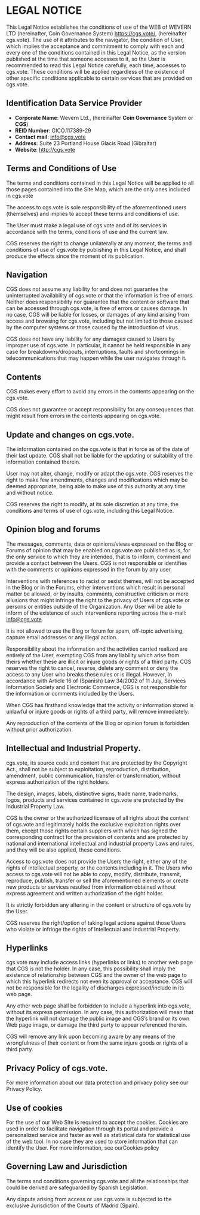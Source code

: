 # LEGAL NOTICE

This Legal Notice establishes the conditions of use of the WEB of WEVERN LTD (hereinafter, Coin Governance System)
https://cgs.vote/, (hereinafter cgs.vote). The use of it attributes to
the navigator, the condition of User, which implies the acceptance and commitment
to comply with each and every one of the conditions contained in this Legal Notice,
as the version published at the time that someone accesses to it, so the User is
recommended to read this Legal Notice carefully, each time, accesses to
cgs.vote. These conditions will be applied regardless of the existence of
other specific conditions applicable to certain services that are provided on
cgs.vote.

## Identification Data Service Provider

* **Corporate Name**: Wevern Ltd., (hereinafter **Coin Governance** System or **CGS**)
* **REID Number**: GICO.117389-29
* **Contact mail**: info@cgs.vote
* **Address**: Suite 23 Portland House Glacis Road (Gibraltar)
* **Website**: http://cgs.vote

## Terms and Conditions of Use
The terms and conditions contained in this Legal Notice will be applied to all those
pages contained into the Site Map, which are the only ones included in
cgs.vote

The access to cgs.vote is sole responsibility of the aforementioned users
(themselves) and implies to accept these terms and conditions of use.

The User must make a legal use of cgs.vote and of its services in accordance
with the terms, conditions of use and the current law.

CGS reserves the right to change unilaterally at any moment, the terms
and conditions of use of cgs.vote by publishing in this Legal Notice, and shall
produce the effects since the moment of its publication.

## Navigation

CGS does not assume any liability for and does not guarantee the
uninterrupted availability of cgs.vote or that the information is free of errors.
Neither does responsibility nor guarantee that the content or software that can be
accessed through cgs.vote, is free of errors or causes damage. In no case,
CGS will be liable for losses, or damages of any kind arising from access
and browsing for cgs.vote, including but not limited to those caused by the
computer systems or those caused by the introduction of virus.

CGS does not have any liability for any damages caused to Users by
improper use of cgs.vote. In particular, it cannot be held responsible in any
case for breakdowns/dropouts, interruptions, faults and shortcomings in
telecommunications that may happen while the user navigates through it.

## Contents

CGS makes every effort to avoid any errors in the contents appearing on
the cgs.vote.

CGS does not guarantee or accept responsibility for any consequences that
might result from errors in the contents appearing on cgs.vote.

## Update and changes on cgs.vote.

The information contained on the cgs.vote is that in force as of the date of
their last update. CGS shall not be liable for the updating or suitability of
the information contained therein.

User may not alter, change, modify or adapt the cgs.vote. CGS
reserves the right to make few amendments, changes and modifications which may
be deemed appropriate, being able to make use of this authority at any time and
without notice.

CGS reserves the right to modify, at its sole discretion at any time, the
conditions and terms of use of cgs.vote, including this Legal Notice.

## Opinion blog and forums

The messages, comments, data or opinions/views expressed on the Blog or Forums
of opinion that may be enabled on cgs.vote are published as is, for the only
service to which they are intended, that is to inform, comment and provide a
contact between the Users. CGS is not responsible or identifies with the
comments or opinions expressed in the forum by any user.

Interventions with references to racist or sexist themes, will not be accepted in the
Blog or in the Forums, either interventions which result in personal matter be
allowed, or by insults, comments, constructive criticism or mere allusions that
might infringe the right to the privacy of Users of cgs.vote or persons or
entities outside of the Organization. Any User will be able to inform of the existence
of such interventions reporting across the e-mail: info@cgs.vote.

It is not allowed to use the Blog or forum for spam, off-topic advertising, capture
email addresses or any illegal action.

Responsibility about the information and the activities carried realized are entirely
of the User, exempting CGS from any liability which arise from theirs
whether these are illicit or injure goods or rights of a third party. CGS
reserves the right to cancel, reverse, delete any comment or deny the access to
any User who breaks these rules or is illegal. However, in accordance with Article
16 of (Spanish) Law 34/2002 of 11 July, Services Information Society and Electronic
Commerce, CGS is not responsible for the information or comments
included by the Users.

When CGS has firsthand knowledge that the activity or information stored
is unlawful or injure goods or rights of a third party, will remove immediately.

Any reproduction of the contents of the Blog or opinion forum is forbidden without
prior authorization.

## Intellectual and Industrial Property.

cgs.vote, its source code and content that are protected by the Copyright
Act., shall not be subject to exploitation, reproduction, distribution, amendment,
public communication, transfer or transformation, without express authorization of
the right holders.

The design, images, labels, distinctive signs, trade name, trademarks, logos,
products and services contained in cgs.vote are protected by the Industrial
Property Law.

CGS is the owner or the authorized licensee of all rights about the content
of cgs.vote and legitimately holds the exclusive exploitation rights over
them, except those rights certain suppliers with which has signed the corresponding
contract for the provision of contents and are protected by national and
international intellectual and industrial property Laws and rules, and they will be
also applied, these conditions.

Access to cgs.vote does not provide the Users the right, either any of the
rights of intellectual property, or the contents including in it. The Users who access
to cgs.vote will not be able to copy, modify, distribute, transmit, reproduce,
publish, transfer or sell the aforementioned elements or create new products or
services resulted from information obtained without express agreement and written
authorization of the right holder.

It is strictly forbidden any altering in the content or structure of cgs.vote by
the User.

CGS reserves the right/option of taking legal actions against those Users
who violate or infringe the rights of Intellectual and Industrial Property.

## Hyperlinks

cgs.vote may include access links (hyperlinks or links) to another web page
that CGS is not the holder. In any case, this possibility shall imply the
existence of relationship between CGS and the owner of the web page to
which this hyperlink redirects not even its approval or acceptance. CGS
will not be responsible for the legality of discharges expressed/include in its web
page.

Any other web page shall be forbidden to include a hyperlink into cgs.vote,
without its express permission. In any case, this authorization will mean that the
hyperlink will not damage the public image and CGS’s brand or its own
Web page image, or damage the third party to appear referenced therein.

CGS will remove any link upon becoming aware by any means of the
wrongfulness of their content or from the same injure goods or rights of a third
party.

## Privacy Policy of cgs.vote.

For more information about our data protection and privacy policy see our Privacy
Policy.

## Use of cookies

For the use of our Web Site is required to accept the cookies. Cookies are used in
order to facilitate navigation through its portal and provide a personalized service
and faster as well as statistical data for statistical use of the web tool. In no case
they are used to store information that can identify the User. For more information,
see ourCookies policy

## Governing Law and Jurisdiction

The terms and conditions governing cgs.vote and all the relationships that
could be derived are safeguarded by Spanish Legislation.

Any dispute arising from access or use cgs.vote is subjected to the exclusive
Jurisdiction of the Courts of Madrid (Spain).
